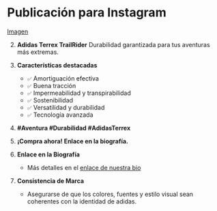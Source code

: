 # Publicación para Instagram

[Imagen](https://drive.google.com/file/d/1PvX3uo36vR0_EG7jRNFJ0O2v8FZYFJ3M/view?usp=sharing)
   

2. **Adidas Terrex TrailRider**
   Durabilidad garantizada para tus aventuras más extremas.

3. **Características destacadas**
   - `✅` Amortiguación efectiva
   - `✅` Buena tracción
   - `✅` Impermeabilidad y transpirabilidad
   - `✅` Sostenibilidad
   - `✅` Versatilidad y durabilidad
   - `✅` Tecnología avanzada

4. **#Aventura #Durabilidad #AdidasTerrex**
   
5. **¡Compra ahora! Enlace en la biografía.**
   
6. **Enlace en la Biografía**
   - Más detalles en el [enlace de nuestra bio](https://adidas.com/terrex)

7. **Consistencia de Marca**
   - Asegurarse de que los colores, fuentes y estilo visual sean coherentes con la identidad de adidas.
